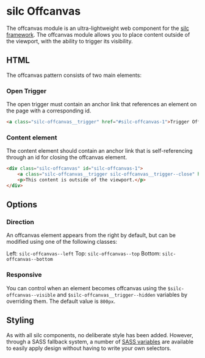 # silc Offcanvas
The offcanvas module is an ultra-lightweight web component for the [silc framework](https://github.com/nickrigby/silc). The offcanvas module allows you to place content outside of the viewport, with the ability to trigger its visibility.

## HTML
The offcanvas pattern consists of two main elements:

### Open Trigger
The open trigger must contain an anchor link that references an element on the page with a corresponding id.
```html
<a class="silc-offcanvas__trigger" href="#silc-offcanvas-1">Trigger Offcanvas</a>
```

### Content element
The content element should contain an anchor link that is self-referencing through an id for closing the offcanvas element.
```html
<div class="silc-offcanvas" id="silc-offcanvas-1">
    <a class="silc-offcanvas__trigger silc-offcanvas__trigger--close" href="#silc-offcanvas-1">Close</a>
    <p>This content is outside of the viewport.</p>
</div>
```

## Options

### Direction
An offcanvas element appears from the right by default, but can be modified using one of the following classes:

Left: `silc-offcanvas--left`
Top: `silc-offcanvas--top`
Bottom: `silc-offcanvas--bottom`

### Responsive
You can control when an element becomes offcanvas using the `$silc-offcanvas--visible` and `$silc-offcanvas__trigger--hidden` variables by overriding them. The default value is `800px`.

## Styling
As with all silc components, no deliberate style has been added. However, through a SASS fallback system, a number of [SASS variables](src/scss/_variables.scss) are available to easily apply design without having to write your own selectors.
